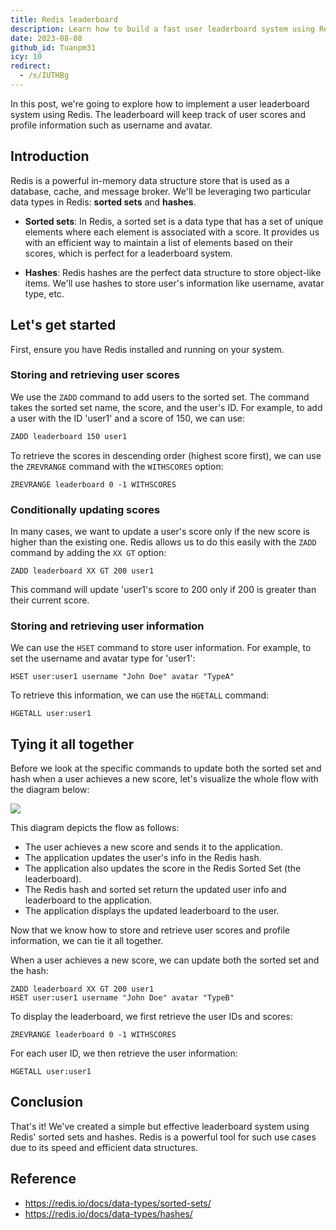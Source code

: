 ```yaml
---
title: Redis leaderboard
description: Learn how to build a fast user leaderboard system using Redis sorted sets and hashes to track scores and store user profiles like usernames and avatars.
date: 2023-08-08
github_id: Tuanpm31
icy: 10
redirect:
  - /s/IUTHBg
---
```


In this post, we're going to explore how to implement a user leaderboard system using Redis. The leaderboard will keep track of user scores and profile information such as username and avatar.

## Introduction

Redis is a powerful in-memory data structure store that is used as a database, cache, and message broker. We'll be leveraging two particular data types in Redis: **sorted sets** and **hashes**.

- **Sorted sets**: In Redis, a sorted set is a data type that has a set of unique elements where each element is associated with a score. It provides us with an efficient way to maintain a list of elements based on their scores, which is perfect for a leaderboard system.

- **Hashes**: Redis hashes are the perfect data structure to store object-like items. We'll use hashes to store user's information like username, avatar type, etc.

## Let's get started

First, ensure you have Redis installed and running on your system.

### Storing and retrieving user scores

We use the `ZADD` command to add users to the sorted set. The command takes the sorted set name, the score, and the user's ID. For example, to add a user with the ID 'user1' and a score of 150, we can use:

```bash
ZADD leaderboard 150 user1
```

To retrieve the scores in descending order (highest score first), we can use the `ZREVRANGE` command with the `WITHSCORES` option:

```
ZREVRANGE leaderboard 0 -1 WITHSCORES
```

### Conditionally updating scores

In many cases, we want to update a user's score only if the new score is higher than the existing one. Redis allows us to do this easily with the `ZADD` command by adding the `XX GT` option:

```
ZADD leaderboard XX GT 200 user1
```

This command will update 'user1's score to 200 only if 200 is greater than their current score.

### Storing and retrieving user information

We can use the `HSET` command to store user information. For example, to set the username and avatar type for 'user1':

```
HSET user:user1 username "John Doe" avatar "TypeA"
```

To retrieve this information, we can use the `HGETALL` command:

```
HGETALL user:user1
```

## Tying it all together

Before we look at the specific commands to update both the sorted set and hash when a user achieves a new score, let's visualize the whole flow with the diagram below:

![](assets/redis-leaderboard_flow_diagram.webp)

This diagram depicts the flow as follows:

- The user achieves a new score and sends it to the application.
- The application updates the user's info in the Redis hash.
- The application also updates the score in the Redis Sorted Set (the leaderboard).
- The Redis hash and sorted set return the updated user info and leaderboard to the application.
- The application displays the updated leaderboard to the user.

Now that we know how to store and retrieve user scores and profile information, we can tie it all together.

When a user achieves a new score, we can update both the sorted set and the hash:

```
ZADD leaderboard XX GT 200 user1
HSET user:user1 username "John Doe" avatar "TypeB"
```

To display the leaderboard, we first retrieve the user IDs and scores:

```
ZREVRANGE leaderboard 0 -1 WITHSCORES
```

For each user ID, we then retrieve the user information:

```
HGETALL user:user1
```

## Conclusion

That's it! We've created a simple but effective leaderboard system using Redis' sorted sets and hashes. Redis is a powerful tool for such use cases due to its speed and efficient data structures.

## Reference

- https://redis.io/docs/data-types/sorted-sets/
- https://redis.io/docs/data-types/hashes/
